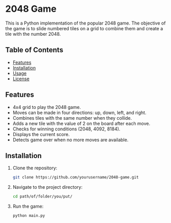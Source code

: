 # 2048 Game

This is a Python implementation of the popular 2048 game. The objective of the game is to slide numbered tiles on a grid to combine them and create a tile with the number 2048.

## Table of Contents

- [Features](#features)
- [Installation](#installation)
- [Usage](#usage)
- [License](#license)

## Features

- 4x4 grid to play the 2048 game.
- Moves can be made in four directions: up, down, left, and right.
- Combines tiles with the same number when they collide.
- Adds a new tile with the value of 2 on the board after each move.
- Checks for winning conditions (2048, 4092, 8184).
- Displays the current score.
- Detects game over when no more moves are available.

## Installation

1. Clone the repository:

   ```bash
   git clone https://github.com/yourusername/2048-game.git

2. Navigate to the project directory:

   ```bash
   cd path/of/folder/you/put/
   
4. Run the game:

   ```bash
   python main.py
   
